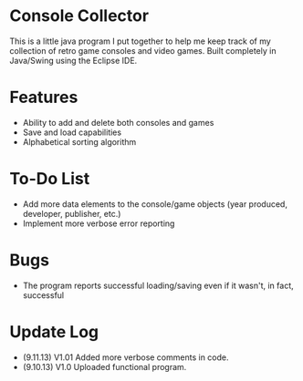 Console Collector
=================

This is a little java program I put together to help me keep track of my collection of retro game consoles
and video games.  Built completely in Java/Swing using the Eclipse IDE.

Features
=================

* Ability to add and delete both consoles and games
* Save and load capabilities
* Alphabetical sorting algorithm

To-Do List
=================

* Add more data elements to the console/game objects (year produced, developer, publisher, etc.)
* Implement more verbose error reporting

Bugs
=================

* The program reports successful loading/saving even if it wasn't, in fact, successful

Update Log
=================

* (9.11.13) V1.01  Added more verbose comments in code.
* (9.10.13) V1.0   Uploaded functional program.
